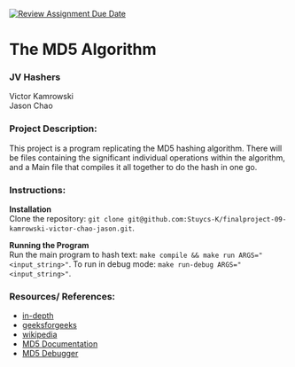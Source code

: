 [![Review Assignment Due Date](https://classroom.github.com/assets/deadline-readme-button-22041afd0340ce965d47ae6ef1cefeee28c7c493a6346c4f15d667ab976d596c.svg)](https://classroom.github.com/a/am3xLbu5)
# The MD5 Algorithm

### JV Hashers

Victor Kamrowski  
Jason Chao

### Project Description:

This project is a program replicating the MD5 hashing algorithm. There will be files containing the significant individual operations within the algorithm, and a Main file that compiles it all together to do the hash in one go.

### Instructions:

**Installation**  
Clone the repository: `git clone git@github.com:Stuycs-K/finalproject-09-kamrowski-victor-chao-jason.git`.

**Running the Program**  
Run the main program to hash text: `make compile && make run ARGS="<input_string>"`.
To run in debug mode: `make run-debug ARGS="<input_string>"`.

### Resources/ References:

 - [in-depth](https://www.comparitech.com/blog/information-security/md5-algorithm-with-examples/)
 - [geeksforgeeks](https://www.geeksforgeeks.org/what-is-the-md5-algorithm/)
 - [wikipedia](https://en.wikipedia.org/wiki/MD5#Algorithm)
 - [MD5 Documentation](https://www.ietf.org/rfc/rfc1321.txt)
 - [MD5 Debugger](https://twy.name/Tools/Hash/md5.html)

